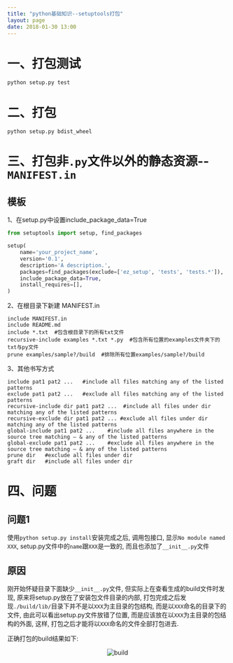```yaml
---
title: "python基础知识--setuptools打包"
layout: page
date: 2018-01-30 13:00
---
```


# 一、打包测试
```
python setup.py test
```
# 二、打包
```
python setup.py bdist_wheel
```

# 三、打包非```.py```文件以外的静态资源--```MANIFEST.in```
## 模板
1、在setup.py中设置include_package_data=True

```python
from setuptools import setup, find_packages

setup(
    name='your_project_name',
    version='0.1',
    description='A description.',
    packages=find_packages(exclude=['ez_setup', 'tests', 'tests.*']),
    include_package_data=True,
    install_requires=[],
)
```

2、在根目录下新建 MANIFEST.in

```shell
include MANIFEST.in
include README.md
include *.txt  #包含根目录下的所有txt文件
recursive-include examples *.txt *.py  #包含所有位置的examples文件夹下的txt与py文件
prune examples/sample?/build  #排除所有位置examples/sample?/build
```

3、其他书写方式
```
include pat1 pat2 ...   #include all files matching any of the listed patterns
exclude pat1 pat2 ...   #exclude all files matching any of the listed patterns
recursive-include dir pat1 pat2 ...  #include all files under dir matching any of the listed patterns
recursive-exclude dir pat1 pat2 ... #exclude all files under dir matching any of the listed patterns
global-include pat1 pat2 ...    #include all files anywhere in the source tree matching — & any of the listed patterns
global-exclude pat1 pat2 ...    #exclude all files anywhere in the source tree matching — & any of the listed patterns
prune dir   #exclude all files under dir
graft dir   #include all files under dir
```


# 四、问题
## 问题1
使用```python setup.py install```安装完成之后, 调用包接口, 显示```No module named XXX```, setup.py文件中的```name```跟```XXX```是一致的, 而且也添加了```__init__.py```文件

## 原因 
刚开始怀疑目录下面缺少```__init__.py```文件, 但实际上在查看生成的build文件时发现, 原来将setup.py放在了安装包文件目录的内部, 打包完成之后发现```./build/lib/```目录下并不是以```XXX```为主目录的包结构, 而是以```XXX```命名的目录下的文件, 由此可以看出setup.py文件放错了位置, 而是应该放在以```XXX```为主目录的包结构的外面, 这样, 打包之后才能将以```XXX```命名的文件全部打包进去.

正确打包的build结果如下:
<center><img src="/wiki/static/images/python/Snipaste_2020-07-07_18-39-52.png" alt="build"/></center>
